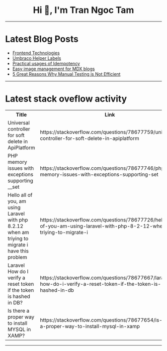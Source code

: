 <h1 align="center">Hi 👋, I'm Tran Ngoc Tam</h1>

---

# Latest Blog Posts 
<!-- BLOG-POST-LIST:START -->
- [Frontend Technologies](https://dev.to/sardiusjay/frontend-technologies-2c27)
- [Umbraco Helper Labels](https://dev.to/phil_93fe5acfd2fc42/umbraco-helper-labels-3okc)
- [Practical usages of Idempotency](https://dev.to/woovi/practical-usages-of-idempotency-3926)
- [Easy image management for MDX blogs](https://dev.to/indyman/frictionless-image-management-for-mdx-blogs-4015)
- [5 Great Reasons Why Manual Testing is Not Efficient](https://dev.to/morrismoses149/5-great-reasons-why-manual-testing-is-not-efficient-23b9)
<!-- BLOG-POST-LIST:END -->

---

# Latest stack oveflow activity
<table>
  <tr><th>Title</th><th>Link</th></tr>
  <!-- STACKOVERFLOW:START --><tr><td>Universal controller for soft delete in ApiPlatform</td><td>https://stackoverflow.com/questions/78677759/universal-controller-for-soft-delete-in-apiplatform</td></tr><tr><td>PHP memory issues with exceptions supporting __set</td><td>https://stackoverflow.com/questions/78677746/php-memory-issues-with-exceptions-supporting-set</td></tr><tr><td>Hello all of you, am using Laravel with php 8.2.12 when am triying to migrate i have this problem</td><td>https://stackoverflow.com/questions/78677726/hello-all-of-you-am-using-laravel-with-php-8-2-12-when-am-triying-to-migrate-i</td></tr><tr><td>Laravel How do I verify a reset token if the token is hashed in DB?</td><td>https://stackoverflow.com/questions/78677667/laravel-how-do-i-verify-a-reset-token-if-the-token-is-hashed-in-db</td></tr><tr><td>Is there a proper way to install MYSQL in XAMP?</td><td>https://stackoverflow.com/questions/78677654/is-there-a-proper-way-to-install-mysql-in-xamp</td></tr><!-- STACKOVERFLOW:END -->
</table>

---


